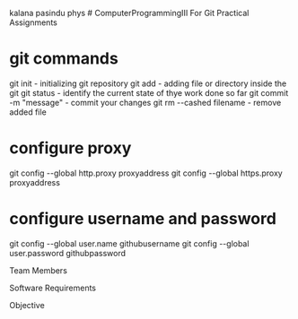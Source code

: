 kalana pasindu phys # ComputerProgrammingIII
For Git Practical Assignments

git commands
============

git init                 - initializing git repository
git add                  - adding file or directory inside the git
git status               - identify the current state of thye work done so far
git commit -m "message"  - commit your changes 
git rm --cashed filename - remove added file

configure proxy
===============

git config --global http.proxy proxyaddress
git config --global https.proxy proxyaddress

configure username and password
===============================

git config --global user.name githubusername
git config --global user.password githubpassword




Team Members

Software Requirements

Objective
